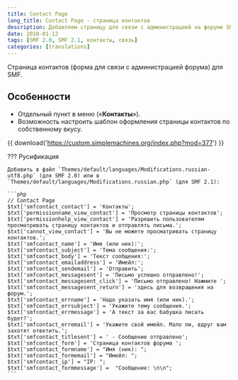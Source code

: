 ```yaml
---
title: Contact Page
long_title: Contact Page - страница контактов
description: Добавляем страницу для связи с администрацией на форуме SMF.
date: 2010-01-12
tags: [SMF 2.0, SMF 2.1, контакты, связь]
categories: [translations]
---
```


Страница контактов (форма для связи с администрацией форума) для SMF.

<!-- more -->

## Особенности

* Отдельный пункт в меню («**Контакты**»).
* Возможность настроить шаблон оформления страницы контактов по собственному вкусу.

{{ download('https://custom.simplemachines.org/index.php?mod=377') }}

??? Русификация

    Добавить в файл `Themes/default/languages/Modifications.russian-utf8.php` (для SMF 2.0) или в `Themes/default/languages/Modifications.russian.php` (для SMF 2.1):

    ```php
    // Contact Page
    $txt['smfcontact_contact'] = 'Контакты';
    $txt['permissionname_view_contact'] = 'Просмотр страницы контактов';
    $txt['permissionhelp_view_contact'] = 'Разрешить пользователям просматривать страницу контактов и отправлять письма.';
    $txt['cannot_view_contact'] = 'Вы не можете просматривать страницу контактов.';
    $txt['smfcontact_name'] = 'Имя (или ник):';
    $txt['smfcontact_subject'] = 'Тема сообщения:';
    $txt['smfcontact_body'] = 'Текст сообщения:';
    $txt['smfcontact_emailaddress'] = 'Имейл:';
    $txt['smfcontact_sendemail'] = 'Отправить';
    $txt['smfcontact_messagesent'] = 'Письмо успешно отправлено!';
    $txt['smfcontact_messagesent_click'] = 'Письмо отправлено! Нажмите ';
    $txt['smfcontact_messagesent_return'] = 'здесь для возвращения на форум.';
    $txt['smfcontact_errname'] = 'Надо указать имя (или ник).';
    $txt['smfcontact_errsubject'] = 'Укажите тему сообщения.';
    $txt['smfcontact_errmessage'] = 'А текст за вас бабушка писать будет?';
    $txt['smfcontact_erremail'] = 'Укажите свой имейл. Мало ли, вдруг вам захотят ответить.';
    $txt['smfcontact_titlesent'] = ' - Сообщение отправлено';
    $txt['smfcontact_form'] = 'Страница контактов форума ';
    $txt['smfcontact_formname'] = "Имя (ник): ";
    $txt['smfcontact_formemail'] = "Имейл: ";
    $txt['smfcontact_ip'] = "IP: ";
    $txt['smfcontact_formmessage'] =  "Сообщение: \n\n";
    ```
